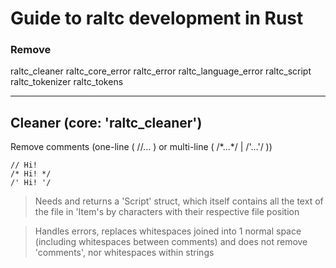 # Guide to raltc development in Rust

### Remove

raltc_cleaner
raltc_core_error
raltc_error
raltc_language_error
raltc_script
raltc_tokenizer
raltc_tokens

---

## Cleaner (core: 'raltc_cleaner')
Remove comments (one-line ( //... ) or multi-line ( /\*...\*/ | /'...'/ ))

```Ralt
// Hi!
/* Hi! */
/' Hi! '/
```

> Needs and returns a 'Script' struct, which itself contains all the text of the file in 'Item's by characters with their respective file position

> Handles errors, replaces whitespaces joined into 1 normal space (including whitespaces between comments) and does not remove 'comments', nor whitespaces within strings
